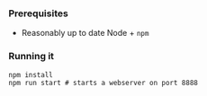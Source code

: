 ### Prerequisites

* Reasonably up to date Node + `npm`

### Running it

```
npm install 
npm run start # starts a webserver on port 8888
```
